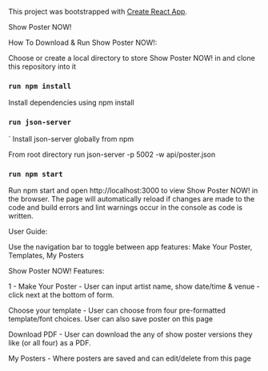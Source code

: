 This project was bootstrapped with [Create React App](https://github.com/facebook/create-react-app).



Show Poster NOW!

How To Download & Run Show Poster NOW!:

Choose or create a local directory to store Show Poster NOW! in and clone this repository into it

### `run npm install`

Install dependencies using npm install

### `run json-server`
`
Install json-server globally from npm

From root directory run json-server -p 5002 -w api/poster.json

### `run npm start`

Run npm start and open http://localhost:3000 to view Show Poster NOW! in the browser. The page will automatically reload if changes are made to the code and build errors and lint warnings occur in the console as code is written.

User Guide:

Use the navigation bar to toggle between app features: Make Your Poster, Templates, My Posters

Show Poster NOW! Features:

1 - Make Your Poster - User can input artist name, show date/time & venue - click next at the bottom of form.

Choose your template - User can choose from four pre-formatted template/font choices. User can also save poster on this page

Download PDF - User can download the any of show poster versions they like (or all four) as a PDF.

My Posters - Where posters are saved and can edit/delete from this page
